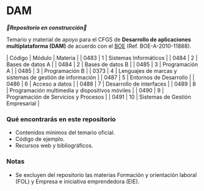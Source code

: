 # DAM

*****:construction:Repositorio en construcción:construction:*****

Temario y material de apoyo para el CFGS de **Desarrollo de aplicaciones multiplataforma (DAM)** de acuerdo con el [BOE](https://www.boe.es/eli/es/o/2010/07/13/edu2000) (Ref. BOE-A-2010-11888).
    
| Código | Módulo |                          Materia                         |
|  0483  | 1      |                   Sistemas Informáticos                  |
|  0484  | 2      |                     Bases de datos A                     |
|  0484  | 2      |                     Bases de datos B                     |
|  0485  | 3      |                      Programación A                      |
|  0485  | 3      |                      Programación B                      |
|  0373  | 4      | Lenguajes de marcas y sistemas de gestión de información |
|  0487  | 5      |                  Entornos de Desarrollo                  |
|  0486  | 6      |                      Acceso a datos                      |
|  0488  | 7      |                 Desarrollo de interfaces                 |
| 0489   | 8      | Programación multimedia y dispositivos móviles           |
| 0490   | 9      | Programación de Servicios y Procesos                     |
| 0491   | 10     | Sistemas de Gestión Empresarial                          |

### Qué encontrarás en este repositorio

- Contenidos mínimos del temario oficial.
- Código de ejemplo.
- Recursos web y bibliográficos.

### Notas

- Se excluyen del repositorio las materias Formación y orientación laboral (FOL) y Empresa e iniciativa emprendedora (EIE).
